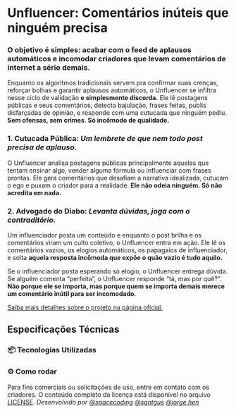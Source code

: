 # Unfluencer: Comentários inúteis que ninguém precisa 

### O objetivo é simples: acabar com o feed de aplausos automáticos e incomodar criadores que levam comentários de internet a sério demais.

Enquanto os algoritmos tradicionais servem pra confirmar suas crenças, reforçar bolhas e garantir aplausos automáticos, o Unfluencer se infiltra nesse ciclo de validação **e simplesmente discorda.** Ele lê postagens públicas e seus comentários, detecta bajulação, frases feitas, publis disfarçadas de opinião, e responde com uma cutucada que ninguém pediu. **Sem ofensas, sem crimes. Só incômodo de qualidade.**

### 1. Cutucada Pública: *Um lembrete de que nem todo post precisa de aplauso.*

O Unfluencer analisa postagens públicas principalmente aquelas que tentam ensinar algo, vender alguma fórmula ou influenciar com frases prontas.
Ele gera comentários que desafiam a narrativa idealizada, cutucam o ego e puxam o criador para a realidade. **Ele não odeia ninguém. Só não acredita em nada.**

### 2. Advogado do Diabo: *Levanta dúvidas, joga com o contraditório.*

Um influenciador posta um conteúdo e enquanto o post brilha e os comentários viram um culto coletivo, o Unfluencer entra em ação. Ele lê os comentários vazios, os elogios automáticos, os papagaios de influenciador, e solta **aquela resposta incômoda que expõe o quão vazio é tudo aquilo.**

Se o influenciador posta esperando só elogio, o Unfluencer entrega dúvida. Se alguém comenta “perfeita”, o Unfluencer responde “tá, mas por quê?”.
**Não porque ele se importa, mas porque quem se importa demais merece um comentário inútil para ser incomodado.**

[Saiba mais detalhes sobre o projeto na página oficial.](https://roan-asphalt-23d.notion.site/Unfluencer-1f6e40c8a60f8009926efd9f0b747b9b)

## Especificações Técnicas

### 📦 Tecnologias Utilizadas


### ⚙️ Como rodar

Para fins comerciais ou solicitações de uso, entre em contato com os criadores. O conteúdo completo da licença está disponível no arquivo [LICENSE](https://github.com/sspacecoding/unfluencer/blob/main/LICENSE).
_Desenvolvido por [@spacecoding](https://www.instagram.com/) [@santgus](https://www.instagram.com/sant.gus/) [@jorge.hen](https://www.instagram.com/jorg.hen/)_

